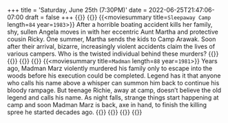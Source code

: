 +++
title = 'Saturday, June 25th (7:30PM)'
date = 2022-06-25T21:47:06-07:00
draft = false
+++
{{<movienight>}}
{{<movie>}}
{{<moviesummary title=`Sleepaway Camp` length=`84` year=`1983`>}}
After a horrible boating accident kills her family, shy, sullen Angela moves in with her eccentric Aunt Martha and protective cousin Ricky. One summer, Martha sends the kids to Camp Arawak. Soon after their arrival, bizarre, increasingly violent accidents claim the lives of various campers. Who is the twisted individual behind these murders? 
{{</moviesummary>}}
{{<movietrailer T9K2ARikYzE>}}
{{</movie>}}
{{<movie>}}
{{<moviesummary title=`Madman` length=`88` year=`1981`>}}
Years ago, Madman Marz violently murdered his family only to escape into the woods before his execution could be completed. Legend has it that anyone who calls his name above a whisper can summon him back to continue his bloody rampage. But teenage Richie, away at camp, doesn’t believe the old legend and calls his name. As night falls, strange things start happening at camp and soon Madman Marz is back, axe in hand, to finish the killing spree he started decades ago. 
{{</moviesummary>}}
{{<movietrailer Y5X3HqpKZJg>}}
{{</movie>}}
{{</movienight>}}